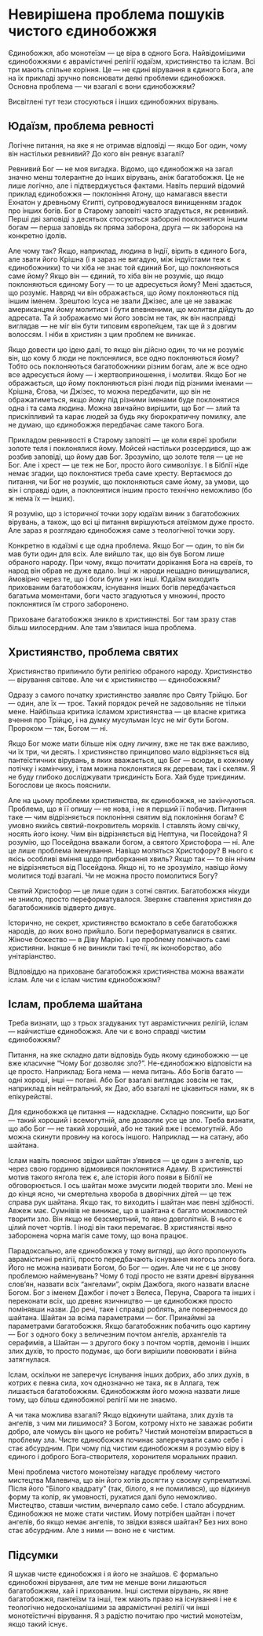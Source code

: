 # Невирішена проблема пошуків чистого єдинобожжя

Єдинобожжя, або монотеїзм — це віра в одного Бога.
Найвідомішими єдинобожжями є аврамістичні релігії юдаїзм, християнство та іслам.
Всі три мають спільне коріння.
Це — не єдині вірування в єдиного Бога, але на їх прикладі зручно пояснювати деякі проблеми єдинобожжя.
Основна проблема — чи взагалі є вони єдинобожжям?

Висвітлені тут тези стосуються і інших єдинобожних вірувань.

## Юдаїзм, проблема ревності

Логічне питання, на яке я не отримав відповіді — якщо Бог один, чому він настільки ревнивий?
До кого він ревнує взагалі?

Ревнивий Бог — не моя вигадка.
Відомо, що єдинобожжя на загал значно менш толерантне до інших вірувань, аніж багатобожжя.
Це не лише логічно, але і підтверджується фактами.
Навіть перший відомий приклад єдинобожжя — поклоніння Атону, що намагався ввести Ехнатон у древньому Єгипті, супроводжувалося винищенням згадок про інших богів.
Бог в Старому заповіті часто згадується, як ревнивий.
Перші дві заповіді з десятьох стосуються забороні поклонятися іншим богам — перша заповідь як пряма заборона, друга — як заборона на конкретно ідолів.

Але чому так?
Якщо, наприклад, людина в Індії, вірить в єдиного Бога, але звати його Крішна (і я зараз не вигадую, між індуїстами теж є єдинобожники) то чи хіба не знає той єдиний Бог, що поклоняються саме йому?
Якщо він — єдиний, то хіба він не розуміє, що якщо поклоняються єдиному Богу — то це адресується йому?
Мені здається, що розуміє.
Навряд чи він ображається, що йому поклоняються під іншим іменем.
Зрештою Ісуса не звали Джізес, але це не заважає американцям йому молитися і бути впевненими, що молитви дійдуть до адресата.
Та й зображаємо ми його зовсім не так, як він насправді виглядав — не міг він бути типовим європейцем, так ще й з довгим волоссям.
І ніби в християн з цим проблем не виникає.

Якщо довести цю ідею далі, то якщо він дійсно один, то чи не розуміє він, що кому б люди не поклонялися, все одно поклоняються йому?
Тобто ось поклоняються багатобожники різним богам, але ж все одно все адресується йому — і жертвоприношення, і молитви.
Якщо Бог не ображається, що йому поклоняються різні люди під різними іменами — Крішна, Єгова, чи Джізес, то можна передбачити, що він не ображатиметься, якщо йому під різними іменами буде поклонятися одна і та сама людина.
Можна звичайно вирішити, що Бог — злий та прискіпливий та карає людей за будь яку бюрократичну помилку, але не думаю, що єдинобожжя передбачає саме такого Бога.

Прикладом ревнивості в Старому заповіті — це коли євреї зробили золоте теля і поклонялися йому.
Мойсей настільки розсердився, що аж розбив заповіді, що йому дав Бог.
Зрозуміло, що золоте теля — це не Бог.
Але і хрест — це теж не Бог, просто його символізує.
І в Біблії ніде немає згадки, що поклонятися треба саме хресту.
Вертаємося до питання, чи Бог не розуміє, що поклоняються саме йому, за умови, що він і справді один, а поклонятися іншим просто технічно неможливо (бо ж нема їх — інших).

Я розумію, що з історичної точки зору юдаїзм виник з багатобожних вірувань, а також, що всі ці питання вирішуються атеїзмом дуже просто.
Але зараз я розглядаю єдинобожжя саме з теологічної точки зору.

Конкретно в юдаїзмі є ще одна проблема.
Якщо Бог — один, то він би мав бути один для всіх.
Але вийшло так, що він був Богом лише обраного народу.
При чому, якщо почитати дорікання Бога на євреїв, то народ він обрав не дуже вдало.
Інші ж народи нещадно винищувалися, ймовірно через те, що і боги були у них інші.
Юдаїзм виходить прихованим багатобожжям, існування інших богів передбачається багатьма моментами, боги часто згадуються у множині, просто поклонятися їм строго заборонено.

Приховане багатобожжя зникло в християнстві.
Бог там зразу став більш милосердним.
Але там з’явилася інша проблема.

## Християнство, проблема святих

Християнство припинило бути релігією обраного народу.
Християнство — вірування світове.
Але чи є християнство — єдинобожжям?

Одразу з самого початку християнство заявляє про Святу Трійцю.
Бог — один, але їх — троє.
Такий порядок речей не задовольняє не тільки мене.
Найбільша критика ісламом християнства — це власне критика вчення про Трійцю, і на думку мусульман Ісус не міг бути Богом.
Пророком — так, Богом — ні.

Якщо Бог може мати більше ніж одну личину, вже не так вже важливо, чи їх три, чи десять.
І християнство принципово мало відрізняється від пантеїстичних вірувань, в яких вважається, що Бог — всюди, в кожному потічку і камінчику, і там можна поклонятися як деревам, так і скелям.
Я не буду глибоко досліджувати триєдиність Бога.
Хай буде триєдиним.
Богослови це якось пояснили.

Але на цьому проблеми християнства, як єдинобожжя, не закінчуються.
Проблема, що я її опишу — не нова, і не я перший її побачив.
Питання таке — чим відрізняється поклоніння святим від поклоніння богам?
Є умовно якийсь святий-покровитель моряків.
І ставлять йому свічку, носять його ікону.
Чим він відрізняється від Нептуна, чи Посейдона?
Я розумію, що Посейдона вважали богом, а святого Христофора — ні.
Але це лише проблема іменування.
Навіщо моляться Христофору?
В нього є якісь особливі вміння щодо приборкання хвиль?
Якщо так — то він нічим не відрізняється від Посейдона.
Якщо ні, то не зрозуміло, навіщо йому молитися тоді взагалі.
Чи не можна просто помолитися Богу?

Святий Христофор — це лише один з сотні святих.
Багатобожжя нікуди не зникло, просто переформатувалося.
Зверхнє ставлення християн до багатобожників відверто дивує.

Історично, не секрет, християнство всмоктало в себе багатобожжя народів, до яких воно прийшло.
Боги переформатувалися в святих.
Жіноче божество — в Діву Марію.
І цю проблему помічають самі християни.
Інакше б не виникли такі течії, як іконоборство, або унітаріанство.

Відповіддю на приховане багатобожжя християнства можна вважати іслам.
Але чи є іслам чистим єдинобожжям?

## Іслам, проблема шайтана

Треба визнати, що з трьох згадуваних тут аврамістичних релігій, іслам — найчистіше єдинобожжя.
Але чи є воно справді чистим єдинобожжям?

Питання, на яке складно дати відповідь будь якому єдинобожжю — це вже класичне “Чому Бог дозволяє зло?”.
Не-єдинобожжю відповісти на це просто.
Наприклад: Бога нема — нема питань.
Або Богів багато — одні хороші, інші — погані.
Або Бог взагалі виглядає зовсім не так, наприклад він нейтральний, як Дао, або взагалі не цікавиться нами, як в епікурействі.

Для єдинобожжя це питання — надскладне.
Складно пояснити, що Бог — такий хороший і всемогутній, але дозволяє усе це зло.
Треба визнати, що або Бог — не такий хороший, або не такий вже і всемогутній.
Або можна скинути провину на когось іншого.
Наприклад — на сатану, або шайтана.

Іслам навіть пояснює звідки шайтан з’явився — це один з ангелів, що через свою гординю відмовився поклонятися Адаму.
В християнстві мотив такого янгола теж є, але історія його появи в Біблії не обговорюється.
І ось шайтан може змусити людей творити зло.
Мені не до кінця ясно, чи смертельна хвороба в дворічних дітей — це теж справа рук шайтана.
Якщо так, то виходить і шайтан має певні здібності.
Авжеж має.
Сумнівів не виникає, що в шайтана є багато можливостей творити зло.
Він якщо не безсмертний, то явно довголітній.
В нього є цілий почет чортів.
І іноді він таки перемагає.
В християнстві явно заборонена чорна магія саме тому, що вона працює.

Парадоксально, але єдинобожжя у тому вигляді, що його пропонують аврамістичні релігії, просто передбачають існування якогось злого бога.
Його не можна називати Богом, бо Бог — один.
Але чи не є це знову проблемою найменувань?
Чому б тоді просто не взяти древні вірування слов’ян, назвати всіх “ангелами”, окрім Дажбога, якого назвати власне Богом.
Бог з іменем Дажбог і почет з Велеса, Перуна, Сварога та інших і переконати всіх, що древнє язичництво — це єдинобожжя просто помінявши назви.
До речі, таке і справді роблять, але повернемося до шайтана.
Шайтан за всіма параметрами — бог.
Принаймні за параметрами багатобожжя.
Якщо багатобожник побачить оцю картину — Бог з одного боку з величезним почтом ангелів, архангелів та серафимів, а Шайтан — з другого боку з почтом чортів, демонів і інших злих духів, то просто подумає, що боги вирішили повоювати і війна затягнулася.

Іслам, оскільки не заперечує існування інших добрих, або злих духів, в котрих є певна сила, хоч однозначно не така, як в Аллага, теж лишається багатобожжям.
Єдинобожжям його можна назвати лише тому, що більш єдинобожної релігії ми не знаємо.

А чи така можлива взагалі?
Якщо відкинути шайтана, злих духів та ангелів, з чим ми лишимося?
З Богом, котрому ніхто не заважає робити добро, але чомусь він цього не робить?
Чистий монотеїзм впирається в проблему зла.
Чисте єдинобожжя починає заперечувати само себе і стає абсурдним.
При чому під чистим єдинобожжям я розумію віру в єдиного і доброго Бога-створителя, хоронителя моральних правил.

Мені проблема чистого монотеїзму нагадує проблему чистого мистецтва Малевича, що він його хотів досягти у своєму супрематизмі.
Після його "Білого квадрату" (так, білого, я не помилився), що відкинув форму та колір, як умовності, рухатися далі було неможливо.
Мистецтво, ставши чистим, вичерпало само себе.
І стало абсурдним.
Єдинобожжя не може стати чистим.
Йому потрібен шайтан і почет ангелів, бо якщо немає ангелів, то звідки взявся шайтан?
Без них воно стає абсурдним.
Але з ними — воно не є чистим.

## Підсумки

Я шукав чисте єдинобожжя і я його не знайшов.
Є формально єдинобожні вірування, але тим не менше вони лишаються багатобожжям, хай і прихованим.
Інші системи вірувань, як явне багатобожжя, пантеїзм та інші, теж мають право на існування і не є теологічно недосконалішими за аврамістичні релігії чи інші монотеїстичні вірування.
Я з радістю почитаю про чистий монотеїзм, якщо такий існує.

